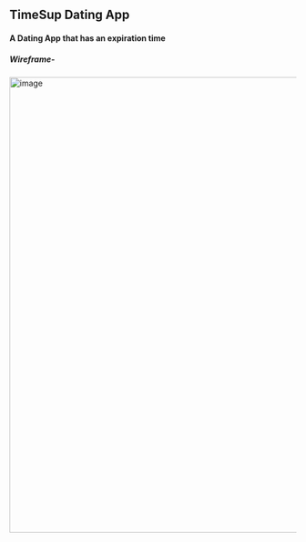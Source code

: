 ## TimeSup Dating App

#### A Dating App that has an expiration time

##### Wireframe-

<img width="800" alt="image" src="https://user-images.githubusercontent.com/72634228/183244448-68908051-2314-4552-a70e-8ff67502dd8e.png">

